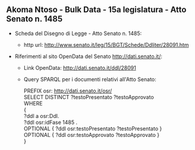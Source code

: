 ## Akoma Ntoso - Bulk Data - 15a legislatura - Atto Senato n. 1485 ##

* Scheda del Disegno di Legge - Atto Senato n. 1485:
	* http url: http://www.senato.it/leg/15/BGT/Schede/Ddliter/28091.htm

* Riferimenti al sito OpenData del Senato http://dati.senato.it/:
	* Link OpenData: http://dati.senato.it/ddl/28091
	* Query SPARQL per i documenti relativi all'Atto Senato:

        PREFIX osr: <http://dati.senato.it/osr/>  
		SELECT DISTINCT ?testoPresentato ?testoApprovato  
		WHERE  
		{  
		    ?ddl a osr:Ddl.  
		    ?ddl osr:idFase 1485 .  
		    OPTIONAL { ?ddl osr:testoPresentato ?testoPresentato }  
		    OPTIONAL { ?ddl osr:testoApprovato ?testoApprovato }  
		}
		
